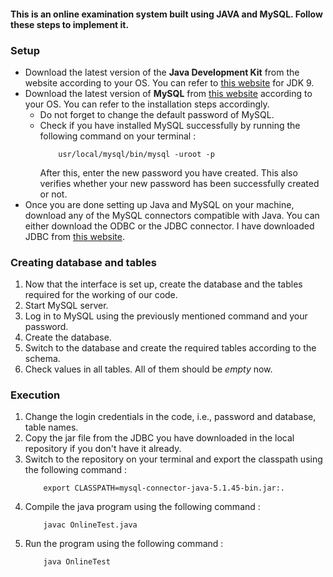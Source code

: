#### This is an online examination system built using JAVA and MySQL. Follow these steps to implement it. 

### Setup

* Download the latest version of the **Java Development Kit** from the website according to your OS. You can refer to [this website](http://www.oracle.com/technetwork/java/javase/downloads/jdk9-downloads-3848520.html) for JDK 9. 
* Download the latest version of **MySQL** from [this website](https://dev.mysql.com/downloads/mysql/) according to your OS. You can refer to the installation steps accordingly. 
	* Do not forget to change the default password of MySQL. 
	* Check if you have installed MySQL successfully by running the following command on your terminal : 
		```
			usr/local/mysql/bin/mysql -uroot -p
		```
	  After this, enter the new password you have created. This also verifies whether your new password has been successfully created or not. 
* Once you are done setting up Java and MySQL on your machine, download any of the MySQL connectors compatible with Java. You can either download the ODBC or the JDBC connector. I have downloaded JDBC from [this website](https://dev.mysql.com/downloads/connector/).


### Creating database and tables

1. Now that the interface is set up, create the database and the tables required for the working of our code. 
2. Start MySQL server.
3. Log in to MySQL using the previously mentioned command and your password. 
4. Create the database.
5. Switch to the database and create the required tables according to the schema.
6. Check values in all tables. All of them should be *empty* now. 


### Execution

1. Change the login credentials in the code, i.e., password and database, table names. 
2. Copy the jar file from the JDBC you have downloaded in the local repository if you don't have it already.
3. Switch to the repository on your terminal and export the classpath using the following command :
 	```
 		export CLASSPATH=mysql-connector-java-5.1.45-bin.jar:.
 	```
3. Compile the java program using the following command :
	```
		javac OnlineTest.java
	```
4. Run the program using the following command :
	```
		java OnlineTest
	```
